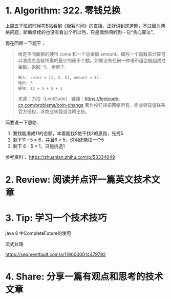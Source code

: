 # 1. Algorithm: 322. 零钱兑换

上周五下班的时候在B站看到《极客时间》的直播，正好讲到这道题，不过因为网络问题，断断续续的也没有看出个所以然，只是偶然间听到一句“贪心算法”。

现在回顾一下题干：

> 给定不同面额的硬币 coins 和一个总金额 amount。编写一个函数来计算可以凑成总金额所需的最少的硬币个数。如果没有任何一种硬币组合能组成总金额，返回 -1。
> 示例 1:
>
> ```
> 输入: coins = [1, 2, 5], amount = 11
> 输出: 3 
> 解释: 11 = 5 + 5 + 1
> ```
> 来源：力扣（LeetCode）
> 链接：https://leetcode-cn.com/problems/coin-change
> 著作权归领扣网络所有。商业转载请联系官方授权，非商业转载请注明出处。

简要说一下思路:

1. 要找能凑成11的金额，本着能找5绝不找2的思路，先找5
2. 剩下11 - 5 = 6，并且6 > 5，说明还能找一个5
3. 剩下 6 - 5 = 1，只能挑选1



参考资料：
https://zhuanlan.zhihu.com/p/53334049




# 2. Review: 阅读并点评一篇英文技术文章


# 3. Tip: 学习一个技术技巧


java 8 中CompleteFuture的使用

流式处理

https://segmentfault.com/a/1190000014479792


# 4. Share: 分享一篇有观点和思考的技术文章